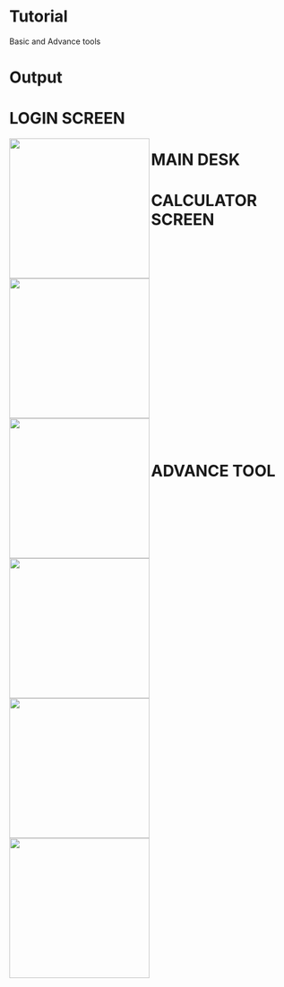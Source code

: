 # Tutorial
Basic and Advance tools

# Output
# LOGIN SCREEN
 <img align="left" img src="https://user-images.githubusercontent.com/68688918/141263991-9e2359bc-4e71-46eb-b30a-ea1c864e51f7.jpeg" width="250px">



# MAIN DESK
<img align="left" img src="https://user-images.githubusercontent.com/68688918/141261421-708dd181-a9d2-433d-a2df-aaeba71fa9e5.jpeg" width="250px">


# CALCULATOR SCREEN
<img align="left" img src="https://user-images.githubusercontent.com/68688918/141264427-ede201df-4e92-453b-b199-956e3b059a93.jpeg" width="250px">
<br/>
<br/>
<br/>
<br/>
<br/>
<br/>
<br/>
<br/>
<br/>
<br/>
<br/>
<br/>
<br/>
<br/>
<br/>
<br/>
<br/>
<br/>
<br/>
<br/>
<br/>

# ADVANCE TOOL
<img align="left" img src="https://user-images.githubusercontent.com/68688918/141264833-507f8f3e-67a5-41a9-a0ab-8793739f0b03.jpeg" width="250px">
<img align="left" img src="https://user-images.githubusercontent.com/68688918/141265011-d4f93c59-deb3-4d5a-8743-35918fda5d1b.jpeg" width="250px">
<img align="left" img src="https://user-images.githubusercontent.com/68688918/141249943-a1ead567-9f61-4000-9df7-018c4fc28922.jpeg" width="250px">




